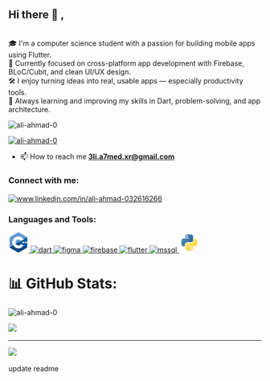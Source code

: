 ## Hi there 👋 ,
<br>🎓 I'm a computer science student with a passion for building mobile apps using Flutter.  <br>📱 Currently focused on cross-platform app development with Firebase, BLoC/Cubit, and clean UI/UX design.  <br>🛠️ I enjoy turning ideas into real, usable apps — especially productivity tools.  <br>🌱 Always learning and improving my skills in Dart, problem-solving, and app architecture.  <br>

<p align="left"> <img src="https://komarev.com/ghpvc/?username=ali-ahmad-0&label=Profile%20views&color=0e75b6&style=flat" alt="ali-ahmad-0" /> </p>

<p align="left"> <a href="https://github.com/ryo-ma/github-profile-trophy"><img src="https://github-profile-trophy.vercel.app/?username=ali-ahmad-0" alt="ali-ahmad-0" /></a> </p>

- 📫 How to reach me **3li.a7med.xr@gmail.com**

<h3 align="left">Connect with me:</h3>
<p align="left">
<a href="https://linkedin.com/in/www.linkedin.com/in/ali-ahmad-032616266" target="blank"><img align="center" src="https://raw.githubusercontent.com/rahuldkjain/github-profile-readme-generator/master/src/images/icons/Social/linked-in-alt.svg" alt="www.linkedin.com/in/ali-ahmad-032616266" height="30" width="40" /></a>
</p>

<h3 align="left">Languages and Tools:</h3>
<p align="left"> <a href="https://www.w3schools.com/cpp/" target="_blank" rel="noreferrer"> <img src="https://raw.githubusercontent.com/devicons/devicon/master/icons/cplusplus/cplusplus-original.svg" alt="cplusplus" width="40" height="40"/> </a> <a href="https://dart.dev" target="_blank" rel="noreferrer"> <img src="https://www.vectorlogo.zone/logos/dartlang/dartlang-icon.svg" alt="dart" width="40" height="40"/> </a> <a href="https://www.figma.com/" target="_blank" rel="noreferrer"> <img src="https://www.vectorlogo.zone/logos/figma/figma-icon.svg" alt="figma" width="40" height="40"/> </a> <a href="https://firebase.google.com/" target="_blank" rel="noreferrer"> <img src="https://www.vectorlogo.zone/logos/firebase/firebase-icon.svg" alt="firebase" width="40" height="40"/> </a> <a href="https://flutter.dev" target="_blank" rel="noreferrer"> <img src="https://www.vectorlogo.zone/logos/flutterio/flutterio-icon.svg" alt="flutter" width="40" height="40"/> </a> <a href="https://www.microsoft.com/en-us/sql-server" target="_blank" rel="noreferrer"> <img src="https://www.svgrepo.com/show/303229/microsoft-sql-server-logo.svg" alt="mssql" width="40" height="40"/> </a> <a href="https://www.python.org" target="_blank" rel="noreferrer"> <img src="https://raw.githubusercontent.com/devicons/devicon/master/icons/python/python-original.svg" alt="python" width="40" height="40"/> </a> </p>


# 📊 GitHub Stats:

<p><img align="center" src="https://github-readme-streak-stats.herokuapp.com/?user=ali-ahmad-0&" alt="ali-ahmad-0" /></p>

![](https://github-readme-stats.vercel.app/api/top-langs/?username=Ali-Ahmad-0&theme=dark&hide_border=false&include_all_commits=false&count_private=false&layout=compact)

---
[![](https://visitcount.itsvg.in/api?id=Ali-Ahmad-0&icon=0&color=0)](https://visitcount.itsvg.in)

<!-- Proudly created with GPRM ( https://gprm.itsvg.in ) -->
update readme
